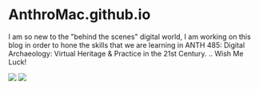 # AnthroMac.github.io
<html>
<head>
	<title>Digital Archaeology Endeavors</title>
	<meta charset="utf-8"/>
	<link rel="stylesheet" type="text/css" href="main.css">
</head>
<p> I am so new to the "behind the scenes" digital world, I am working on this blog in order to hone the skills that we are learning in ANTH 485: Digital Archaeology: Virtual Heritage & Practice in the 21st Century. .. Wish Me Luck! </p>
<img src="https://s3.amazonaws.com/codecademy-content/projects/make-a-website/lesson-1/bikes1.jpg"/>
<img src="https://unsplash.com/search/bones?photo=SK1_JK-ZHOo.jpg"/>


